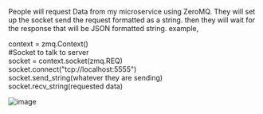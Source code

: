 People will request Data from my microservice using ZeroMQ.
They will set up the socket send the request formatted as a string.
then they will wait for the response that will be JSON formatted string.
example,

context = zmq.Context() <br />
#Socket to talk to server <br />
socket = context.socket(zmq.REQ) <br />
socket.connect("tcp://localhost:5555") <br />
socket.send_string(whatever they are sending) <br />
socket.recv_string(requested data) <br />


![image](https://user-images.githubusercontent.com/86174843/218130603-c2f2d22c-0af3-45a8-900e-af6a219ad2b3.png)
